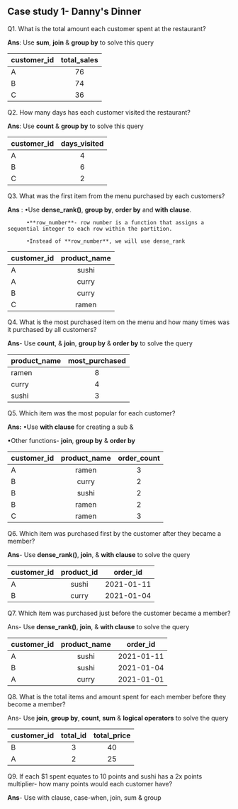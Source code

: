 ## Case study 1- Danny's Dinner

Q1. What is the total amount each customer spent at the restaurant?

**Ans**: Use **sum**, **join** & **group by** to solve this query

| **customer_id**  | **total_sales**   | 
| -------------    |:-------------:    | 
| A                | 76                |
| B                | 74                | 
| C                | 36            | 

Q2. How many days has each customer visited the restaurant?

**Ans**: Use **count** & **group by** to solve this query

| customer_id      | days_visited  | 
| -------------    |:-------------:| 
| A                | 4             |
| B                | 6             | 
| C                | 2             | 

Q3. What was the first item from the menu purchased by each customers?

**Ans** : •Use **dense_rank()**, **group by**, **order by** and **with clause**.

          •**row_number**- row number is a function that assigns a sequential integer to each row within the partition. 
          
          •Instead of **row_number**, we will use dense_rank

| customer_id      | product_name  | 
| -------------    |:-------------:| 
| A                | sushi         |
| A                | curry         | 
| B                | curry         | 
| C                | ramen         | 

Q4. What is the most purchased item on the menu and how many times was it purchased by all customers?

**Ans**- Use **count**, & **join**, **group by** & **order by** to solve the query

| product_name     | most_purchased| 
| -------------    |:-------------:| 
| ramen            | 8             |
| curry            | 4             | 
| sushi            | 3             | 

Q5. Which item was the most popular for each customer?

**Ans:**
•Use **with clause** for creating a sub &

•Other functions- **join**, **group by** & **order by**

| customer_id    | product_name  |order_count|
| -------------  |:-------------:|:---------:|
|A               | ramen         |3          |
|B               | curry         |2          |
|B               | sushi         |2          |
|B               | ramen         |2          |
|C               | ramen         |3          |

Q6. Which item was purchased first by the customer after they became a member?

**Ans**- Use **dense_rank()**, **join**, & **with clause** to solve the query

|customer_id| product_id |order_id  |
| ----------| :---------:|:-------: |
|A          | sushi      |2021-01-11|
|B          | curry      |2021-01-04|

Q7. Which item was purchased just before the customer became a member?

Ans- Use **dense_rank()**, **join**, & **with clause** to solve the query

|customer_id| product_name |order_id   |
| ----------| :-----------:|:-------:  |
|A          | sushi        |2021-01-11 |
|B          | sushi        |2021-01-04 |
|A          | curry        |2021-01-01 |

Q8. What is the total items and amount spent for each member before they become a member?

Ans- Use **join**, **group by**, **count**, **sum** & **logical operators** to solve the query

|customer_id| total_id   |total_price |
| ----------| :---------:|:---------: |
|B          | 3          |40          |
|A          | 2          |25          |

Q9. If each $1 spent equates to 10 points and sushi has a 2x points multiplier- how many points would each customer have?

**Ans**- Use with clause, case-when, join, sum & group 
